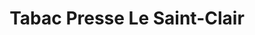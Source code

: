 ---
title: "Tabac Presse Le Saint-Clair"
url: /sete/tabac-presse-le-saint-clair/
shop: marchand de journaux
---